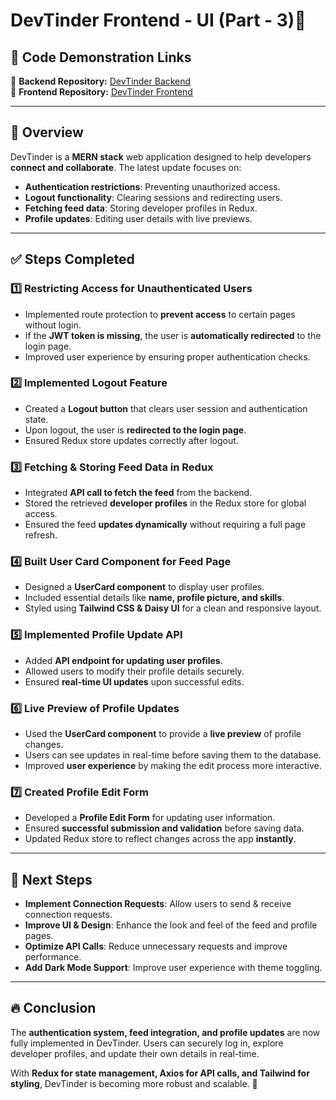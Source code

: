 # DevTinder Frontend - UI (Part - 3)🚀  

## 📌 Code Demonstration Links  
🔗 **Backend Repository:** [DevTinder Backend](https://github.com/akshadjaiswal/devTinder-backend)  
🔗 **Frontend Repository:** [DevTinder Frontend](https://github.com/akshadjaiswal/devTinder-frontend)  

---

## 📌 Overview  
DevTinder is a **MERN stack** web application designed to help developers **connect and collaborate**. The latest update focuses on:  
- **Authentication restrictions**: Preventing unauthorized access.  
- **Logout functionality**: Clearing sessions and redirecting users.  
- **Fetching feed data**: Storing developer profiles in Redux.  
- **Profile updates**: Editing user details with live previews.  

---

## ✅ Steps Completed  

### **1️⃣ Restricting Access for Unauthenticated Users**  
- Implemented route protection to **prevent access** to certain pages without login.  
- If the **JWT token is missing**, the user is **automatically redirected** to the login page.  
- Improved user experience by ensuring proper authentication checks.  

### **2️⃣ Implemented Logout Feature**  
- Created a **Logout button** that clears user session and authentication state.  
- Upon logout, the user is **redirected to the login page**.  
- Ensured Redux store updates correctly after logout.  

### **3️⃣ Fetching & Storing Feed Data in Redux**  
- Integrated **API call to fetch the feed** from the backend.  
- Stored the retrieved **developer profiles** in the Redux store for global access.  
- Ensured the feed **updates dynamically** without requiring a full page refresh.  

### **4️⃣ Built User Card Component for Feed Page**  
- Designed a **UserCard component** to display user profiles.  
- Included essential details like **name, profile picture, and skills**.  
- Styled using **Tailwind CSS & Daisy UI** for a clean and responsive layout.  

### **5️⃣ Implemented Profile Update API**  
- Added **API endpoint for updating user profiles**.  
- Allowed users to modify their profile details securely.  
- Ensured **real-time UI updates** upon successful edits.  

### **6️⃣ Live Preview of Profile Updates**  
- Used the **UserCard component** to provide a **live preview** of profile changes.  
- Users can see updates in real-time before saving them to the database.  
- Improved **user experience** by making the edit process more interactive.  

### **7️⃣ Created Profile Edit Form**  
- Developed a **Profile Edit Form** for updating user information.  
- Ensured **successful submission and validation** before saving data.  
- Updated Redux store to reflect changes across the app **instantly**.  

---

## 🎯 Next Steps  

- **Implement Connection Requests**: Allow users to send & receive connection requests.  
- **Improve UI & Design**: Enhance the look and feel of the feed and profile pages.  
- **Optimize API Calls**: Reduce unnecessary requests and improve performance.  
- **Add Dark Mode Support**: Improve user experience with theme toggling.  

---

## 🔥 Conclusion  
The **authentication system, feed integration, and profile updates** are now fully implemented in DevTinder. Users can securely log in, explore developer profiles, and update their own details in real-time.  

With **Redux for state management, Axios for API calls, and Tailwind for styling**, DevTinder is becoming more robust and scalable. 🚀  
